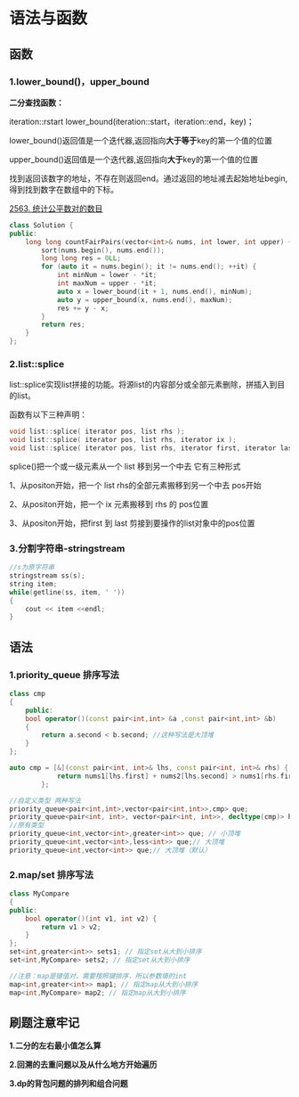 # 语法与函数

## 函数

### 1.lower_bound()，upper_bound

**二分查找函数：**

iteration::rstart    lower_bound(iteration::start，iteration::end，key)；

lower_bound()返回值是一个迭代器,返回指向**大于等于**key的第一个值的位置

upper_bound()返回值是一个迭代器,返回指向**大于**key的第一个值的位置

找到返回该数字的地址，不存在则返回end。通过返回的地址减去起始地址begin,得到找到数字在数组中的下标。

[2563. 统计公平数对的数目](https://leetcode.cn/problems/count-the-number-of-fair-pairs/)

```cpp
class Solution {
public:
    long long countFairPairs(vector<int>& nums, int lower, int upper) {
        sort(nums.begin(), nums.end());
        long long res = 0LL;
        for (auto it = nums.begin(); it != nums.end(); ++it) {
            int minNum = lower - *it;
            int maxNum = upper - *it;
            auto x = lower_bound(it + 1, nums.end(), minNum);
            auto y = upper_bound(x, nums.end(), maxNum);
            res += y - x;
        }
        return res;
    }
};
```

### 2.list::splice

list::splice实现list拼接的功能。将源list的内容部分或全部元素删除，拼插入到目的list。

函数有以下三种声明：

```cpp
void list::splice( iterator pos, list rhs );
void list::splice( iterator pos, list rhs, iterator ix ); 
void list::splice( iterator pos, list rhs, iterator first, iterator last );
```

splice()把一个或一级元素从一个 list 移到另一个中去 它有三种形式

1、从positon开始，把一个 list  rhs的全部元素搬移到另一个中去 pos开始

2、从positon开始，把一个 ix 元素搬移到 rhs 的 pos位置

3、从positon开始，把first 到 last 剪接到要操作的list对象中的pos位置

### 3.分割字符串-stringstream

```cpp
//s为原字符串
stringstream ss(s);
string item;
while(getline(ss, item, ' '))
{
    cout << item <<endl;
}
```



## 语法

### 1.priority_queue 排序写法

```cpp
class cmp
{
    public:
    bool operator()(const pair<int,int> &a ,const pair<int,int> &b)
    {
        return a.second < b.second; //这种写法是大顶堆
    }
};

auto cmp = [&](const pair<int, int>& lhs, const pair<int, int>& rhs) {
            return nums1[lhs.first] + nums2[lhs.second] > nums1[rhs.first] + nums2[rhs.second];
        };

//自定义类型 两种写法
priority_queue<pair<int,int>,vector<pair<int,int>>,cmp> que;
priority_queue<pair<int, int>, vector<pair<int, int>>, decltype(cmp)> heap(cmp);
//原有类型
priority_queue<int,vector<int>,greater<int>> que; // 小顶堆
priority_queue<int,vector<int>,less<int>> que;// 大顶堆
priority_queue<int,vector<int>> que;// 大顶堆（默认）
```



### 2.map/set 排序写法

```cpp
class MyCompare 
{
public:
    bool operator()(int v1, int v2) {
        return v1 > v2;
    }
};
set<int,greater<int>> sets1; // 指定set从大到小排序
set<int,MyCompare> sets2; // 指定set从大到小排序

//注意：map是键值对，需要按照键排序，所以参数填的int
map<int,greater<int>> map1; // 指定map从大到小排序
map<int,MyCompare> map2; // 指定map从大到小排序
```





## 刷题注意牢记

**1.二分的左右最小值怎么算**

**2.回溯的去重问题以及从什么地方开始遍历**

**3.dp的背包问题的排列和组合问题**